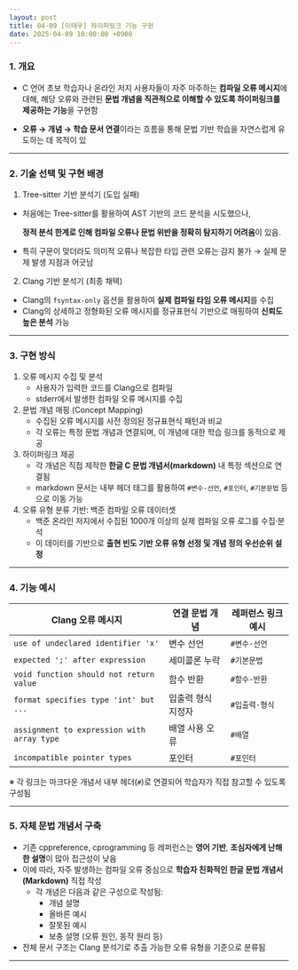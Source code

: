 ```yaml
---
layout: post
title: 04-09 [이태우] 하이퍼링크 기능 구현
date: 2025-04-09 10:00:00 +0900
---
```


### 1. 개요

- C 언어 초보 학습자나 온라인 저지 사용자들이 자주 마주하는 **컴파일 오류 메시지**에 대해, 해당 오류와 관련된 **문법 개념을 직관적으로 이해할 수 있도록 하이퍼링크를 제공하는 기능**을 구현함

- **오류 → 개념 → 학습 문서 연결**이라는 흐름을 통해 문법 기반 학습을 자연스럽게 유도하는 데 목적이 있

------

### 2. 기술 선택 및 구현 배경

1) Tree-sitter 기반 분석기 (도입 실패)

- 처음에는 Tree-sitter를 활용하여 AST 기반의 코드 분석을 시도했으나,

  **정적 분석 한계로 인해 컴파일 오류나 문법 위반을 정확히 탐지하기 어려움**이 있음.

- 특히 구문이 맞더라도 의미적 오류나 복잡한 타입 관련 오류는 감지 불가 → 실제 문제 발생 지점과 어긋남

2) Clang 기반 분석기 (최종 채택)

- Clang의 `fsyntax-only` 옵션을 활용하여 **실제 컴파일 타임 오류 메시지**를 수집
- Clang의 상세하고 정형화된 오류 메시지를 정규표현식 기반으로 매핑하여 **신뢰도 높은 분석** 가능

------

### 3. 구현 방식

1. 오류 메시지 수집 및 분석
   - 사용자가 입력한 코드를 Clang으로 컴파일
   - stderr에서 발생한 컴파일 오류 메시지를 수집
2. 문법 개념 매핑 (Concept Mapping)
   - 수집된 오류 메시지를 사전 정의된 정규표현식 패턴과 비교
   - 각 오류는 특정 문법 개념과 연결되며, 이 개념에 대한 학습 링크를 동적으로 제공
3. 하이퍼링크 제공
   - 각 개념은 직접 제작한 **한글 C 문법 개념서(markdown)** 내 특정 섹션으로 연결됨
   - markdown 문서는 내부 헤더 태그를 활용하여 `#변수-선언`, `#포인터`, `#기본문법` 등으로 이동 가능
4. 오류 유형 분류 기반: 백준 컴파일 오류 데이터셋
   - 백준 온라인 저지에서 수집된 1000개 이상의 실제 컴파일 오류 로그를 수집·분석
   - 이 데이터를 기반으로 **출현 빈도 기반 오류 유형 선정 및 개념 정의 우선순위 설정**

------

### 4. 기능 예시

| Clang 오류 메시지                          | 연결 문법 개념     | 레퍼런스 링크 예시 |
| ------------------------------------------ | ------------------ | ------------------ |
| `use of undeclared identifier 'x'`         | 변수 선언          | `#변수-선언`       |
| `expected ';' after expression`            | 세미콜론 누락      | `#기본문법`        |
| `void function should not return value`    | 함수 반환          | `#함수-반환`       |
| `format specifies type 'int' but ...`      | 입출력 형식 지정자 | `#입출력-형식`     |
| `assignment to expression with array type` | 배열 사용 오류     | `#배열`            |
| `incompatible pointer types`               | 포인터             | `#포인터`          |

※ 각 링크는 마크다운 개념서 내부 헤더(`#`)로 연결되어 학습자가 직접 참고할 수 있도록 구성됨

------

### 5. 자체 문법 개념서 구축

- 기존 cppreference, cprogramming 등 레퍼런스는 **영어 기반**, **초심자에게 난해한 설명**이 많아 접근성이 낮음
- 이에 따라, 자주 발생하는 컴파일 오류 중심으로 **학습자 친화적인 한글 문법 개념서(Markdown)** 직접 작성
  - 각 개념은 다음과 같은 구성으로 작성됨:
    - 개념 설명
    - 올바른 예시
    - 잘못된 예시
    - 보충 설명 (오류 원인, 동작 원리 등)
- 전체 문서 구조는 Clang 분석기로 추출 가능한 오류 유형을 기준으로 분류됨

------